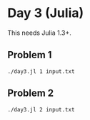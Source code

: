 # Day 3 (Julia)

This needs Julia 1.3+.

## Problem 1

    ./day3.jl 1 input.txt

## Problem 2

    ./day3.jl 2 input.txt
